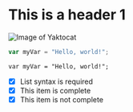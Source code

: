 # This is a header 1
![Image of Yaktocat](https://octodex.github.com/images/yaktocat.png)
``` javascript
var myVar = "Hello, world!";
```

``` 
var myVar = "Hello, world!";
```
- [x] List syntax is required
- [x] This item is complete
- [x] This item is not complete
